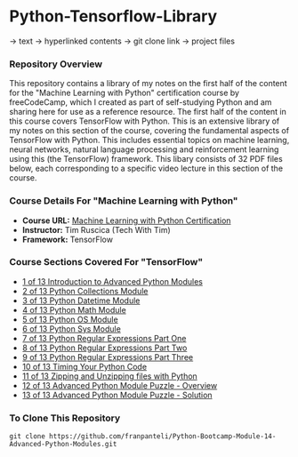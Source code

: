 # Python-Tensorflow-Library
-> text
-> hyperlinked contents
-> git clone link 
-> project files
### Repository Overview 

This repository contains a library of my notes on the first half of the content for the "Machine Learning with Python" certification course by freeCodeCamp, which I created as part of self-studying Python and am sharing here for use as a reference resource. The first half of the content in this course covers TensorFlow with Python. This is an extensive library of my notes on this section of the course, covering the fundamental aspects of TensorFlow with Python. This includes essential topics on machine learning, neural networks, natural language processing and reinforcement learning using this (the TensorFlow) framework. This libary consists of 32 PDF files below, each corresponding to a specific video lecture in this section of the course. 

### Course Details For "Machine Learning with Python"
- **Course URL:** [Machine Learning with Python Certification](https://www.freecodecamp.org/learn/machine-learning-with-python/#tensorflow)
- **Instructor:** Tim Ruscica (Tech With Tim)
- **Framework:** TensorFlow
  
### Course Sections Covered For "TensorFlow"
- [1 of 13 Introduction to Advanced Python Modules](https://github.com/franpanteli/Python-Bootcamp-Module-14-Advanced-Python-Modules/blob/main/Notes%20on%20Videos%20-%20Module%2014%20Advanced%20Python%20Modules/1%20of%2013%20Introduction%20to%20Advanced%20Python%20Modules.pdf)
- [2 of 13 Python Collections Module](https://github.com/franpanteli/Python-Bootcamp-Module-14-Advanced-Python-Modules/blob/main/Notes%20on%20Videos%20-%20Module%2014%20Advanced%20Python%20Modules/2%20of%2013%20Python%20Collections%20Module.pdf)
- [3 of 13 Python Datetime Module](https://github.com/franpanteli/Python-Bootcamp-Module-14-Advanced-Python-Modules/blob/main/Notes%20on%20Videos%20-%20Module%2014%20Advanced%20Python%20Modules/3%20of%2013%20Python%20Datetime%20Module.pdf)
- [4 of 13 Python Math Module](https://github.com/franpanteli/Python-Bootcamp-Module-14-Advanced-Python-Modules/blob/main/Notes%20on%20Videos%20-%20Module%2014%20Advanced%20Python%20Modules/4%20of%2013%20Python%20Math%20Module.pdf)
- [5 of 13 Python OS Module](https://github.com/franpanteli/Python-Bootcamp-Module-14-Advanced-Python-Modules/blob/main/Notes%20on%20Videos%20-%20Module%2014%20Advanced%20Python%20Modules/5%20of%2013%20Python%20OS%20Module.pdf)
- [6 of 13 Python Sys Module](https://github.com/franpanteli/Python-Bootcamp-Module-14-Advanced-Python-Modules/blob/main/Notes%20on%20Videos%20-%20Module%2014%20Advanced%20Python%20Modules/6%20of%2013%20Python%20Sys%20Module.pdf)
- [7 of 13 Python Regular Expressions Part One](https://github.com/franpanteli/Python-Bootcamp-Module-14-Advanced-Python-Modules/blob/main/Notes%20on%20Videos%20-%20Module%2014%20Advanced%20Python%20Modules/7%20of%2013%20Python%20Regular%20Expressions%20Part%20One.pdf)
- [8 of 13 Python Regular Expressions Part Two](https://github.com/franpanteli/Python-Bootcamp-Module-14-Advanced-Python-Modules/blob/main/Notes%20on%20Videos%20-%20Module%2014%20Advanced%20Python%20Modules/8%20of%2013%20Python%20Regular%20Expressions%20Part%20Two.pdf)
- [9 of 13 Python Regular Expressions Part Three](https://github.com/franpanteli/Python-Bootcamp-Module-14-Advanced-Python-Modules/blob/main/Notes%20on%20Videos%20-%20Module%2014%20Advanced%20Python%20Modules/9%20of%2013%20Python%20Regular%20Expressions%20Part%20Three.pdf)
- [10 of 13 Timing Your Python Code](https://github.com/franpanteli/Python-Bootcamp-Module-14-Advanced-Python-Modules/blob/main/Notes%20on%20Videos%20-%20Module%2014%20Advanced%20Python%20Modules/10%20of%2013%20Timing%20Your%20Python%20Code.pdf)
- [11 of 13 Zipping and Unzipping files with Python](https://github.com/franpanteli/Python-Bootcamp-Module-14-Advanced-Python-Modules/blob/main/Notes%20on%20Videos%20-%20Module%2014%20Advanced%20Python%20Modules/11%20of%2013%20Zipping%20and%20Unzipping%20files%20with%20Python.pdf)
- [12 of 13 Advanced Python Module Puzzle - Overview](https://github.com/franpanteli/Python-Bootcamp-Module-14-Advanced-Python-Modules/blob/main/Notes%20on%20Videos%20-%20Module%2014%20Advanced%20Python%20Modules/12%20of%2013%20Advanced%20Python%20Module%20Puzzle%20-%20Overview.pdf)
- [13 of 13 Advanced Python Module Puzzle - Solution](https://github.com/franpanteli/Python-Bootcamp-Module-14-Advanced-Python-Modules/blob/main/Notes%20on%20Videos%20-%20Module%2014%20Advanced%20Python%20Modules/13%20of%2013%20Advanced%20Python%20Module%20Puzzle%20-%20Solution.pdf)

### To Clone This Repository
```
git clone https://github.com/franpanteli/Python-Bootcamp-Module-14-Advanced-Python-Modules.git
```